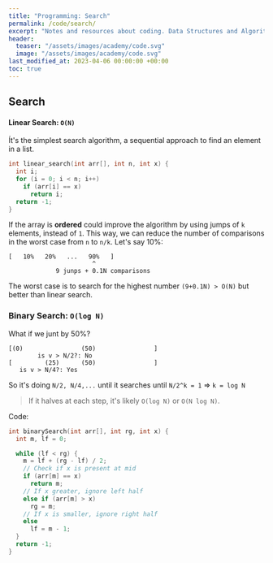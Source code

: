 ```yaml
---
title: "Programming: Search"
permalink: /code/search/
excerpt: "Notes and resources about coding. Data Structures and Algorithms: Search"
header:
  teaser: "/assets/images/academy/code.svg"
  image: "/assets/images/academy/code.svg"
last_modified_at: 2023-04-06 00:00:00 +00:00
toc: true
---
```


## Search

#### Linear Search: `O(N)`

Ít's the simplest search algorithm, a sequential approach to find an element in a list.

```c
int linear_search(int arr[], int n, int x) {
  int i;
  for (i = 0; i < n; i++)
    if (arr[i] == x)
      return i;
  return -1;
}
```

If the array is **ordered** could improve the algorithm by using jumps of `k` elements, instead of `1`. This way, we can reduce the number of comparisons in the worst case from `n` to `n/k`. Let's say 10%:

```
[   10%   20%   ...   90%   ]
                       ^
             9 junps + 0.1N comparisons
```

The worst case is to search for the highest number `(9+0.1N) > O(N)` but better than linear search.

### Binary Search: `O(log N)`

What if we junt by 50%?

```
[(0)                (50)                ]
        is v > N/2?: No
[         (25)      (50)                ]
   is v > N/4?: Yes
```

So it's doing `N/2, N/4,...` until it searches until `N/2^k = 1` => `k = log N`


> If it halves at each step, it's likely `O(log N)` or `O(N log N)`.

Code:

```c
int binarySearch(int arr[], int rg, int x) {
  int m, lf = 0;

  while (lf < rg) {
    m = lf + (rg - lf) / 2;
    // Check if x is present at mid
    if (arr[m] == x)
      return m;
    // If x greater, ignore left half
    else if (arr[m] > x)
      rg = m;
    // If x is smaller, ignore right half
    else
      lf = m - 1;
  }
  return -1;
}
```

